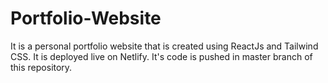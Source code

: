 # Portfolio-Website
It is a personal portfolio website that is created using ReactJs and Tailwind CSS. It is deployed live on Netlify.
It's code is pushed in master branch of this repository.
